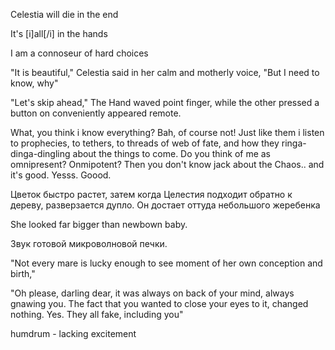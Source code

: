 
Celestia will die in the end


It's [i]all[/i] in the hands

I am a connoseur of hard choices



"It is beautiful," Celestia said in her calm and motherly voice, "But I need to know, why"

"Let's skip ahead," The Hand waved point finger, while the other pressed a button on conveniently appeared remote.


What, you think i know everything? Bah, of course not! Just like them i listen to prophecies, to tethers, to threads of web of fate, and how they ringa-dinga-dingling about the things to come. Do you think of me as omnipresent? Onmipotent? Then you don't know jack about the Chaos.. and it's good. Yesss. Goood.

Цветок быстро растет, затем когда Целестия подходит обратно к дереву, разверзается дупло. Он достает оттуда небольшого жеребенка

She looked far bigger than newbown baby.

Звук готовой микроволновой печки.

"Not every mare is lucky enough to see moment of her own conception and birth,"


"Oh please, darling dear, it was always on back of your mind, always gnawing you. The fact that you wanted to close your eyes to it, changed nothing. Yes. They all fake, including you"

humdrum - lacking excitement